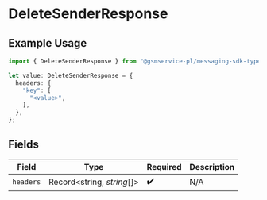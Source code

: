 # DeleteSenderResponse

## Example Usage

```typescript
import { DeleteSenderResponse } from "@gsmservice-pl/messaging-sdk-typescript/models/operations";

let value: DeleteSenderResponse = {
  headers: {
    "key": [
      "<value>",
    ],
  },
};
```

## Fields

| Field                      | Type                       | Required                   | Description                |
| -------------------------- | -------------------------- | -------------------------- | -------------------------- |
| `headers`                  | Record<string, *string*[]> | :heavy_check_mark:         | N/A                        |